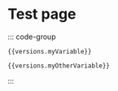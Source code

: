# Test page

<!-- markdownlint-disable MD033 -->
<script setup>
import { versions } from '/.vitepress/versions/data.js'
</script>

::: code-group

```bash-vue [nice]
{{versions.myVariable}}
```

```bash-vue [setup]
{{versions.myOtherVariable}}
```

:::
